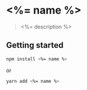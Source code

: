 # <%= name %>

> <%= description %>

## Getting started

```bash
npm install <%= name %>
```

or

```bash
yarn add <%= name %>
```